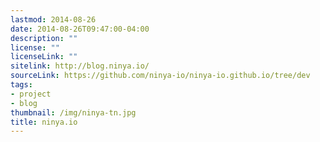 ```yaml
---
lastmod: 2014-08-26
date: 2014-08-26T09:47:00-04:00
description: ""
license: ""
licenseLink: ""
sitelink: http://blog.ninya.io/
sourceLink: https://github.com/ninya-io/ninya-io.github.io/tree/dev
tags:
- project
- blog
thumbnail: /img/ninya-tn.jpg
title: ninya.io
---
```


